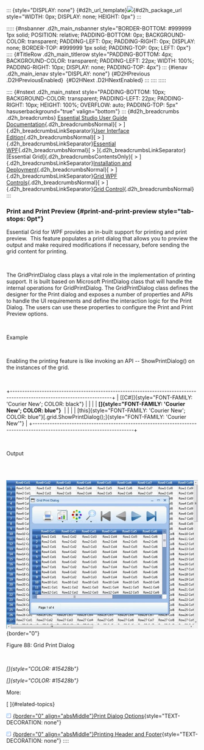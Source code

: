 ::: {style="DISPLAY: none"}
[](ms-xhelp:///?Id=d2h_url_template){#d2h_url_template}![](!package_url!){#d2h_package_url style="WIDTH: 0px; DISPLAY: none; HEIGHT: 0px"}
:::

::::: {#nsbanner .d2h_main_nsbanner style="BORDER-BOTTOM: #999999 1px solid; POSITION: relative; PADDING-BOTTOM: 0px; BACKGROUND-COLOR: transparent; PADDING-LEFT: 0px; PADDING-RIGHT: 0px; DISPLAY: none; BORDER-TOP: #999999 1px solid; PADDING-TOP: 0px; LEFT: 0px"}
:::: {#TitleRow .d2h_main_titlerow style="PADDING-BOTTOM: 4px; BACKGROUND-COLOR: transparent; PADDING-LEFT: 22px; WIDTH: 100%; PADDING-RIGHT: 10px; DISPLAY: none; PADDING-TOP: 4px"}
::: {#ienav .d2h_main_ienav style="DISPLAY: none"}
[](ms-xhelp:///?Id=5c7becb3-f073-4f54-9ae8-771fa9e9fc38){#D2HPrevious .D2HPreviousEnabled}  [](ms-xhelp:///?Id=e3b0fa71-7400-4cf8-aef5-b7f46ac2367e){#D2HNext .D2HNextEnabled}
:::
::::
:::::

:::: {#nstext .d2h_main_nstext style="PADDING-BOTTOM: 10px; BACKGROUND-COLOR: transparent; PADDING-LEFT: 22px; PADDING-RIGHT: 10px; HEIGHT: 100%; OVERFLOW: auto; PADDING-TOP: 5px" hasuserbackground="true" valign="bottom"}
::: {#d2h_breadcrumbs .d2h_breadcrumbs}
[Essential Studio User Guide Documentation](ms-xhelp:///?Id=12457748-09e3-4d74-a240-8e049cedf030){.d2h_breadcrumbsNormal}[ \> ]{.d2h_breadcrumbsLinkSeparator}[User Interface Edition](ms-xhelp:///?Id=c29296b7-531c-413b-a0ec-488ca1f7f669){.d2h_breadcrumbsNormal}[ \> ]{.d2h_breadcrumbsLinkSeparator}[Essential WPF](ms-xhelp:///?Id=7f4f82c5-151c-4262-94d0-75c4626c77bc){.d2h_breadcrumbsNormal}[ \> ]{.d2h_breadcrumbsLinkSeparator}[Essential Grid]{.d2h_breadcrumbsContentsOnly}[ \> ]{.d2h_breadcrumbsLinkSeparator}[Installation and Deployment](ms-xhelp:///?Id=094c35c7-db8e-4341-9619-16644b2a4e34){.d2h_breadcrumbsNormal}[ \> ]{.d2h_breadcrumbsLinkSeparator}[Grid WPF Controls](ms-xhelp:///?Id=1249c159-5431-465a-b1af-1cf1e5e90ac8){.d2h_breadcrumbsNormal}[ \> ]{.d2h_breadcrumbsLinkSeparator}[Grid Control](ms-xhelp:///?Id=7b54a403-0e9e-4539-948b-dbe0726ed273){.d2h_breadcrumbsNormal}
:::

### Print and Print Preview {#print-and-print-preview style="tab-stops: 0pt"}

Essential Grid for WPF provides an in-built support for printing and print preview.  This feature populates a print dialog that allows you to preview the output and make required modifications if necessary, before sending the grid content for printing.

 

The GridPrintDialog class plays a vital role in the implementation of printing support. It is built based on Microsoft PrintDialog class that will handle the internal operations for GridPrintDialog. The GridPrintDialog class defines the designer for the Print dialog and exposes a number of properties and APIs to handle the UI requirements and define the interaction logic for the Print Dialog. The users can use these properties to configure the Print and Print Preview options.

 

Example

 

Enabling the printing feature is like invoking an API -- ShowPrintDialog() on the instances of the grid.

 

+-----------------------------------------------------------------------------------------------------------------------+
| [\[C#\]]{style="FONT-FAMILY: 'Courier New'; COLOR: black"}                                                            |
|                                                                                                                       |
| **[]{style="FONT-FAMILY: 'Courier New'; COLOR: blue"}**                                                               |
|                                                                                                                       |
| [this]{style="FONT-FAMILY: 'Courier New'; COLOR: blue"}[.grid.ShowPrintDialog();]{style="FONT-FAMILY: 'Courier New'"} |
+-----------------------------------------------------------------------------------------------------------------------+

 

Output

 

       ![](ImagesExt/image28_162.jpg){border="0"}

Figure 88: Grid Print Dialog

 

*[]{style="COLOR: #15428b"}* 

*[]{style="COLOR: #15428b"}* 

More:

[ ]{#related-topics}

[![](button.gif){border="0" align="absMiddle"}Print Dialog Options](ms-xhelp:///?Id=57da691b-063e-4215-9c00-896dfefa19ce){style="TEXT-DECORATION: none"}

[![](button.gif){border="0" align="absMiddle"}Printing Header and Footer](ms-xhelp:///?Id=1b7bf955-63ee-4c54-955c-415248469437){style="TEXT-DECORATION: none"}
::::
